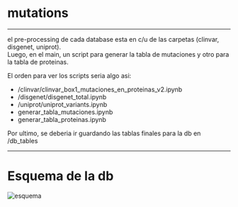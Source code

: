 # mutations
-------------------------------
el pre-processing de cada database esta en c/u de las carpetas (clinvar, disgenet, uniprot).  
Luego, en el main, un script para generar la tabla de mutaciones y otro para la tabla de proteinas.

El orden para ver los scripts seria algo asi:  
- /clinvar/clinvar_box1_mutaciones_en_proteinas_v2.ipynb  
- /disgenet/disgenet_total.ipynb  
- /uniprot/uniprot_variants.ipynb  
- generar_tabla_mutaciones.ipynb  
- generar_tabla_proteinas.ipynb  
    
Por ultimo, se deberia ir guardando las tablas finales para la db en /db_tables

--------------------------

# Esquema de la db
![esquema](https://github.com/[alvaro-2]/[mutations]/blob/[main]/esquema.png)
